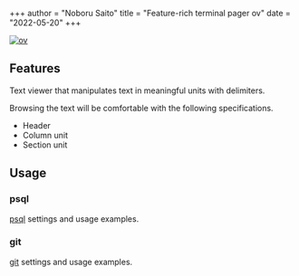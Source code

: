 +++
author = "Noboru Saito"
title = "Feature-rich terminal pager ov"
date = "2022-05-20"
+++

[![ov](https://socialify.git.ci/noborus/ov/image?description=1&descriptionEditable=Feature-rich%20terminal%20pager&font=Inter&name=1&owner=1&pattern=Circuit%20Board&stargazers=1&theme=Light)](https://github.com/noborus/ov)

## Features

Text viewer that manipulates text in meaningful units with delimiters.

Browsing the text will be comfortable with the following specifications.

* Header
* Column unit
* Section unit

## Usage

### psql

[psql](/ov/psql/) settings and usage examples.

### git

[git](/ov/git/) settings and usage examples.
